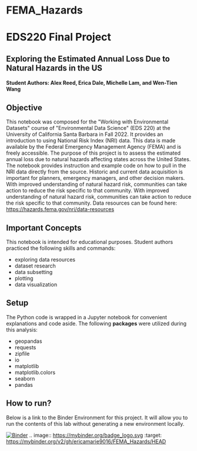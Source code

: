 # FEMA_Hazards

# EDS220 Final Project

## Exploring the Estimated Annual Loss Due to Natural Hazards in the US

#### Student Authors: Alex Reed, Erica Dale, Michelle Lam, and Wen-Tien Wang

## Objective 
This notebook was composed for the "Working with Environmental Datasets" course of "Environmental Data Science" (EDS 220) at the University of California Santa Barbara in Fall 2022. It provides an introduction to using National Risk Index (NRI) data. This data is made available by the Federal Emergency Management Agency (FEMA) and is freely accessible. The purpose of this project is to assess the estimated annual loss due to natural hazards affecting states across the United States. The notebook provides instruction and example code on how to pull in the NRI data directly from the source. Historic and current data acquisition is important for planners, emergency managers, and other decision makers. With improved understanding of natural hazard risk, communities can take action to reduce the risk specific to that community. With improved understanding of natural hazard risk, communities can take action to reduce the risk specific to that community. Data resources can be found here: https://hazards.fema.gov/nri/data-resources

## Important Concepts
This notebook is intended for educational purposes. Student authors practiced the following skills and commands:
- exploring data resources
- dataset research
- data subsetting
- plotting
- data visualization 

## Setup
The Python code is wrapped in a Jupyter notebook for convenient explanations and code aside. The following **packages** were utilized during this analysis:

- geopandas
- requests
- zipfile
- io
- matplotlib
- matplotlib.colors
- seaborn
- pandas

## How to run?
Below is a link to the Binder Environment for this project. It will allow you to run the contents of this lab without generating a new environment locally. 

[![Binder](https://mybinder.org/badge_logo.svg)](https://mybinder.org/v2/gh/ericamarie9016/FEMA_Hazards/HEAD)
.. image:: https://mybinder.org/badge_logo.svg
 :target: https://mybinder.org/v2/gh/ericamarie9016/FEMA_Hazards/HEAD
